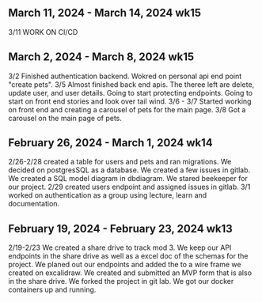 
## March 11, 2024 - March 14, 2024 wk15

3/11 WORK ON CI/CD

## March 2, 2024 - March 8, 2024 wk15

3/2 Finished authentication backend. Wokred on personal api end point "create pets".
3/5 Almost finished back end apis. The theree left are delete, update user, and user details. Going to start protecting endpoints.
    Going to start on front end stories and look over tail wind.
3/6 - 3/7 Started working on front end and creating a carousel of pets for the main page.
3/8 Got a carousel on the main page of pets.

## February 26, 2024 - March 1, 2024 wk14

2/26-2/28 created a table for users and pets and ran migrations. We decided on postgresSQL as a database. We created a few issues in gitlab. We created a SQL model diagram in dbdiagram. We stared beekeeper for our project.
2/29 created users endpoint and assigned issues in gitlab.
3/1 worked on authentication as a group using lecture, learn and documentation.


## February 19, 2024 - February 23, 2024 wk13

2/19-2/23 We created a share drive to track mod 3. We keep our API endpoints in the share drive as well as a excel doc of the schemas for the project. We planed out our endpoints and added the to a wire frame we created on excalidraw. We created and submitted an MVP form that is also in the share drive. We forked the project in git lab. We got our docker containers up and running.
